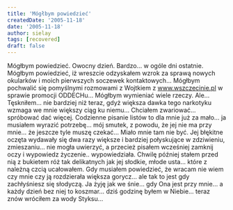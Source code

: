 ```yaml
---
title: 'Mógłbym powiedzieć'
createdDate: '2005-11-18'
date: '2005-11-18'
author: sielay
tags: [recovered]
draft: false
---
```


Mógłbym powiedzieć. Owocny dzień. Bardzo… w ogóle dni ostatnie. Mógłbym powiedzieć, iż wreszcie odzyskałem wzrok za sprawą nowych okularków i moich pierwszych soczewek kontaktowych… Mógłbym pochwalić się pomyślnymi rozmowami z Wojtkiem z www.wszczecinie.pl w sprawie promocji ODDECHu… Mógłbym wymieniać wiele rzeczy. Ale…
Tęskniłem… nie bardziej niż teraz, gdyż większa dawka tego narkotyku wzmaga we mnie większy ciąg ku niemu… Chciałem zwariować… spróbować dać więcej. Codzienne pisanie listów to dla mnie już za mało… ja musiałem wyrazić potrzebę… mój smutek, z powodu, że jej nie ma przy mnie… że jeszcze tyle muszę czekać… Miało mnie tam nie być. Jej błękitne oczęta wydawały się dwa razy większe i bardziej połyskujące w zdziwieniu, zmieszaniu… nie mogła uwierzyć, a przecież pisałem wcześniej zamknij oczy i wypowiedz życzenie.. wypowiedziała. Chwilę później stałem przed nią z bukietem róż tak delikatnych jak jej słodkie, młode usta… które z należną czcią ucałowałem. Gdy musiałem powiedzieć, że wracam nie wiem czy mnie czy ją rozdzierała większa gorycz… ale tak to jest gdy zachłyśniesz się słodyczą. Ja żyję jak we śnie… gdy Ona jest przy mnie… a każdy dzień bez niej to koszmar… dziś godzinę byłem w Niebie… teraz znów wróciłem za wody Styksu…
